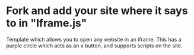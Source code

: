 # Fork and add your site where it says to in "Iframe.js"

Template which allows you to open any website in an iframe. This has a purple circle which acts as an x button, and supports scripts on the site.
